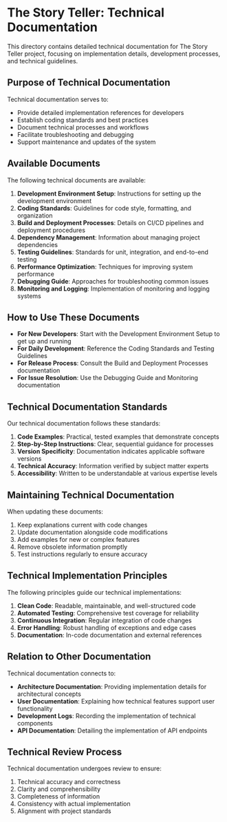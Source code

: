 # The Story Teller: Technical Documentation

This directory contains detailed technical documentation for The Story Teller project, focusing on implementation details, development processes, and technical guidelines.

## Purpose of Technical Documentation

Technical documentation serves to:

- Provide detailed implementation references for developers
- Establish coding standards and best practices
- Document technical processes and workflows
- Facilitate troubleshooting and debugging
- Support maintenance and updates of the system

## Available Documents

The following technical documents are available:

1. **Development Environment Setup**: Instructions for setting up the development environment
2. **Coding Standards**: Guidelines for code style, formatting, and organization
3. **Build and Deployment Processes**: Details on CI/CD pipelines and deployment procedures
4. **Dependency Management**: Information about managing project dependencies
5. **Testing Guidelines**: Standards for unit, integration, and end-to-end testing
6. **Performance Optimization**: Techniques for improving system performance
7. **Debugging Guide**: Approaches for troubleshooting common issues
8. **Monitoring and Logging**: Implementation of monitoring and logging systems

## How to Use These Documents

- **For New Developers**: Start with the Development Environment Setup to get up and running
- **For Daily Development**: Reference the Coding Standards and Testing Guidelines
- **For Release Process**: Consult the Build and Deployment Processes documentation
- **For Issue Resolution**: Use the Debugging Guide and Monitoring documentation

## Technical Documentation Standards

Our technical documentation follows these standards:

1. **Code Examples**: Practical, tested examples that demonstrate concepts
2. **Step-by-Step Instructions**: Clear, sequential guidance for processes
3. **Version Specificity**: Documentation indicates applicable software versions
4. **Technical Accuracy**: Information verified by subject matter experts
5. **Accessibility**: Written to be understandable at various expertise levels

## Maintaining Technical Documentation

When updating these documents:

1. Keep explanations current with code changes
2. Update documentation alongside code modifications
3. Add examples for new or complex features
4. Remove obsolete information promptly
5. Test instructions regularly to ensure accuracy

## Technical Implementation Principles

The following principles guide our technical implementations:

1. **Clean Code**: Readable, maintainable, and well-structured code
2. **Automated Testing**: Comprehensive test coverage for reliability
3. **Continuous Integration**: Regular integration of code changes
4. **Error Handling**: Robust handling of exceptions and edge cases
5. **Documentation**: In-code documentation and external references

## Relation to Other Documentation

Technical documentation connects to:

- **Architecture Documentation**: Providing implementation details for architectural concepts
- **User Documentation**: Explaining how technical features support user functionality
- **Development Logs**: Recording the implementation of technical components
- **API Documentation**: Detailing the implementation of API endpoints

## Technical Review Process

Technical documentation undergoes review to ensure:

1. Technical accuracy and correctness
2. Clarity and comprehensibility
3. Completeness of information
4. Consistency with actual implementation
5. Alignment with project standards 